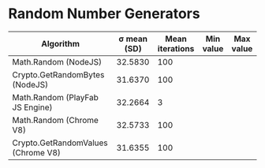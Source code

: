 Random Number Generators
================
| Algorithm                          | σ mean (SD) | Mean iterations | Min value | Max value |
| ---------------------------------- | ----------- | --------------- | --------- | --------- |
| Math.Random (NodeJS)               | 32.5830     | 100 | | |
| Crypto.GetRandomBytes (NodeJS)     | 31.6370     | 100 | | |
| Math.Random (PlayFab JS Engine)    | 32.2664     | 3   | | |
| Math.Random (Chrome V8)            | 32.5733     | 100 | | |
| Crypto.GetRandomValues (Chrome V8) | 31.6355     | 100 | | |
